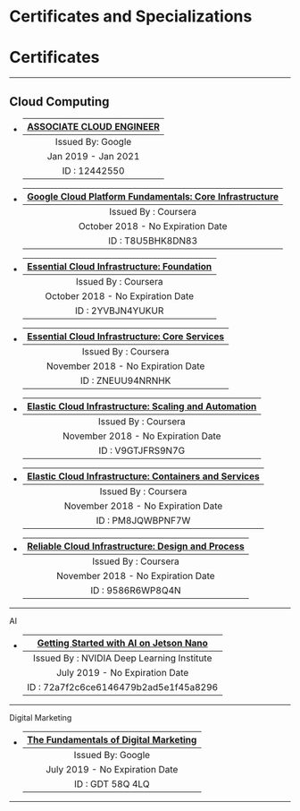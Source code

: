 # Certificates and Specializations


# Certificates

***
## Cloud Computing

* | [ASSOCIATE CLOUD ENGINEER](https://www.credential.net/8l14wlvo?key=e0654b6f6ae429c8e1096602b9fd10c485bdac1ef9d0427e0bed6450f23cb913) |
  | :----------------------:                                                                                                             |
  | Issued By: Google                                                                                                                    |
  | Jan 2019 - Jan 2021                                                                                                                  |
  | ID : 12442550                                                                                                                        |


* | [Google Cloud Platform Fundamentals: Core Infrastructure](https://www.coursera.org/account/accomplishments/verify/T8U5BHK8DN83) |
  | :-------------------:                                                                                                           |
  | Issued By : Coursera                                                                                                            |
  | October 2018 - No Expiration Date                                                                                               |
  | ID : T8U5BHK8DN83                                                                                                               |



* | [Essential Cloud Infrastructure: Foundation](https://www.coursera.org/account/accomplishments/verify/2YVBJN4YUKUR)              |
  | :-------------------:                                                                                                           |
  | Issued By : Coursera                                                                                                            |
  | October 2018 - No Expiration Date                                                                                               |
  | ID : 2YVBJN4YUKUR                                                                                                               |

* | [Essential Cloud Infrastructure: Core Services](https://www.coursera.org/account/accomplishments/verify/ZNEUU94NRNHK)           |
  | :-------------------:                                                                                                           |
  | Issued By : Coursera                                                                                                            |
  | November 2018 - No Expiration Date                                                                                              |
  | ID : ZNEUU94NRNHK                                                                                                               |
  
* | [Elastic Cloud Infrastructure: Scaling and Automation ](https://www.coursera.org/account/accomplishments/certificate/V9GTJFRS9N7G) | 
  | :-------------------:                                                                                                              |
  | Issued By : Coursera                                                                                                               |
  | November 2018 - No Expiration Date                                                                                                 |
  | ID : V9GTJFRS9N7G                                                                                                                  |
  
* | [Elastic Cloud Infrastructure: Containers and Services ](https://www.coursera.org/account/accomplishments/verify/PM8JQWBPNF7W) | 
  | :-------------------:                                                                                                          |
  | Issued By : Coursera                                                                                                           |
  | November 2018 - No Expiration Date                                                                                             |
  | ID : PM8JQWBPNF7W                                                                                                              |
  
  
* | [Reliable Cloud Infrastructure: Design and Process ](https://www.coursera.org/account/accomplishments/verify/9586R6WP8Q4N) | 
  | :-------------------:                                                                                                      |
  | Issued By : Coursera                                                                                                       |
  | November 2018 - No Expiration Date                                                                                         |
  | ID : 9586R6WP8Q4N                                                                                                          |

***
AI
* | [Getting Started with AI on Jetson Nano](https://courses.nvidia.com/certificates/72a7f2c6ce6146479b2ad5e1f45a8296) | 
  | :-------------------:                                                                                                      |
  | Issued By : NVIDIA Deep Learning Institute                                                                                 |
  | July 2019 - No Expiration Date                                                                                             |
  | ID : 72a7f2c6ce6146479b2ad5e1f45a8296                                                                                      |
  
***
Digital Marketing

* | [The Fundamentals of Digital Marketing](https://learndigital.withgoogle.com/digitalgarage/validate-certificate-code) |
  | :----------------------:                                                                                                             |
  | Issued By: Google                                                                                                                    |
  | July 2019 - No Expiration Date                                                                                                       |
  | ID : GDT 58Q 4LQ                                                                                                                     |
  
***
  





